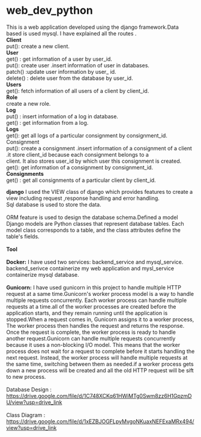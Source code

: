 # web_dev_python

This is a web application  developed using the django framework.Data based is used mysql. I have explained all the routes . <br>
**Client**<br>
    put(): create a new client.<br>
**User**<br>
    get() : get information of a user by user_id.<br>
    put(): create user .insert information of user in databases.<br>
    patch() :update user information by user_ id.<br>
    delete() : delete user from the database by user_id.<br>
**Users**<br>
    get(): fetch information of all users of a client by client_id.<br>
**Role**<br>
    create a new role.<br>
**Log**<br>
    put() : insert information of a log in database.<br>
    get() : get information from a log.<br>
**Logs**<br>
    get(): get all logs of a particular consignment by consignment_id.<br>
    Consignment<br>
    put(): create a consignment .insert information of a consignment of a client .it store client_id because each consignment belongs to a <br>client. It also stores user_id by which user this consignment is created.<br>
    get(): get information of a consignment by consignment_id.<br>
**Consignments**<br>
    get() : get all consignments of a particular client by client_id.<br>

**django**
I used the VIEW class of django which provides features to create  a view including request ,response handling and error handling.
<br>Sql database is used to store the data.<br>
<br>ORM feature is used to design the database schema.Defined a model Django models are Python classes that represent database tables. Each model class corresponds to a table, and the class attributes define the table's fields.<br>
<br>
**Tool**
<br>
<br>
**Docker:** I have used two services: backend_service and mysql_service. backend_serivce containerize my web application and mysl_service containerize mysql database.<br>
<br>
**Gunicorn:**
 I have used gunicorn in this project to handle multiple HTTP request at a same time.Gunicorn's worker process model is a way to handle multiple requests concurrently. Each worker process can handle multiple requests at a time.all of the worker processes are created before the application starts, and they remain running until the application is stopped.When a request comes in, Gunicorn assigns it to a worker process, The worker process then handles the request and returns the response. Once the request is complete, the worker process is ready to handle another request.Gunicorn can handle multiple requests concurrently because it uses a non-blocking I/O model. This means that the worker process does not wait for a request to complete before it starts handling the next request. Instead, the worker process will handle multiple requests at the same time, switching between them as needed.if a worker process gets down a new process will be created and all the old HTTP request will be sift to new process.<br>
<br>Database Design : https://drive.google.com/file/d/1C748XCKq61HWiMTg0Swm8zz6H1GpzmDU/view?usp=drive_link<br>
<br>Class Diagram : https://drive.google.com/file/d/1xEZBJOGFLpyMvgoNKuaxNEFExaMRx494/view?usp=drive_link<br>

